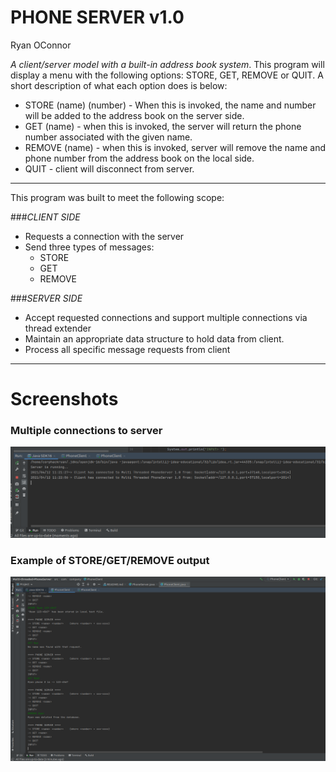 # PHONE SERVER v1.0
Ryan OConnor

*A client/server model with a built-in address book system*. This program will display a menu with the following options: STORE, GET, REMOVE or QUIT. A short description of what each option does is below:
* STORE (name) (number) - When this is invoked, the name and number will be added to the address book on the server side.
* GET (name) - when this is invoked, the server will return the phone number associated with the given name.
* REMOVE (name) - when this is invoked, server will remove the name and phone number from the address book on the local side.
* QUIT - client will disconnect from server. 

___

This program was built to meet the following scope:

###*CLIENT SIDE*
* Requests a connection with the server
* Send three types of messages:
  * STORE
  * GET
  * REMOVE
    
###*SERVER SIDE*
* Accept requested connections and support multiple connections via thread extender
* Maintain an appropriate data structure to hold data from client.
* Process all specific message requests from client
___
# Screenshots
### Multiple connections to server
![](snapshots/multi-thread.png)
### Example of STORE/GET/REMOVE output
![](snapshots/client.png)





